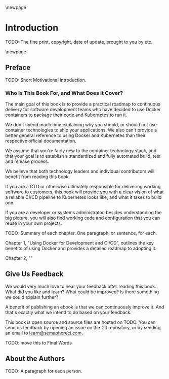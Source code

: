 \newpage

# Introduction

TODO: The fine print, copyright, date of update, brought to you by etc.

\newpage

## Preface

TODO: Short Motivational introduction.

### Who Is This Book For, and What Does It Cover?

The main goal of this book is to provide a practical roadmap to continuous delivery for software development teams who have decided to use Docker containers to package their code and Kubernetes to run it.

We don't spend much time explaining why you should, or should not use container technologies to ship your applications. We also can't provide a better general reference to using Docker and Kubernetes than their respective official documentation.

We assume that you're fairly new to the container technology stack, and that your goal is to establish a standardized and fully automated build, test and release process.

We believe that both technology leaders and individual contributors will benefit from reading this book.

If you are a CTO or otherwise ultimately responsible for delivering working software to customers, this book will provide you with a clear vision of what a reliable CI/CD pipeline to Kubernetes looks like, and what it takes to build one.

If you are a developer or systems administrator, besides understanding the big picture, you will also find working code and configuration that you can reuse in your own projects.

TODO: Summary of each chapter. One paragraph, or sentence, for each.

Chapter 1, "Using Docker for Development and CI/CD", outlines the key benefits of using Docker and provides a detailed roadmap to adopting it.

Chapter 2, ""

## Give Us Feedback

We would very much love to hear your feedback after reading this book. What did you like and learn? What could be improved? Is there something we could explain further?

A benefit of publishing an ebook is that we can continuously improve it. And that's exactly what we intend to do based on your feedback.

This book is open source and source files are hosted on TODO. You can send us feedback by opening an issue on the Git repository, or by sending an email to learn@semaphoreci.com.

TODO: move this to Final Words

## About the Authors

TODO: A paragraph for each person.
